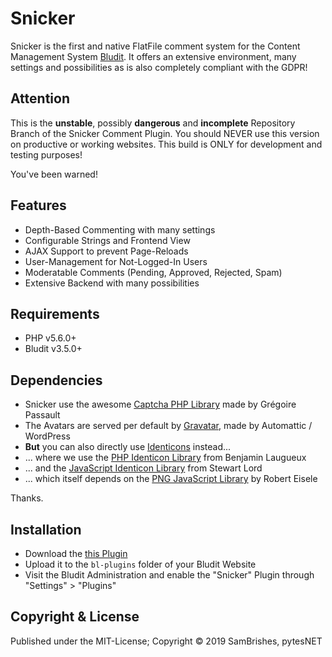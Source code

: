 Snicker
=======

Snicker is the first and native FlatFile comment system for the Content Management System 
[Bludit](https://github.com/bludit/bludit). It offers an extensive environment, many settings and 
possibilities as is also completely compliant with the GDPR!

Attention
---------
This is the **unstable**, possibly **dangerous** and **incomplete** Repository Branch of the Snicker 
Comment Plugin. You should NEVER use this version on productive or working websites. This build is 
ONLY for development and testing purposes!

You've been warned!

Features
--------
-   Depth-Based Commenting with many settings
-   Configurable Strings and Frontend View
-   AJAX Support to prevent Page-Reloads
-   User-Management for Not-Logged-In Users
-   Moderatable Comments (Pending, Approved, Rejected, Spam)
-   Extensive Backend with many possibilities

Requirements
------------
-   PHP v5.6.0+
-   Bludit v3.5.0+

Dependencies
------------
-   Snicker use the awesome [Captcha PHP Library](https://github.com/Gregwar/Captcha) made by Grégoire Passault
-   The Avatars are served per default by [Gravatar](https://de.gravatar.com/), made by Automattic / WordPress
-   **But** you can also directly use [Identicons](http://identicon.net) instead...
-   ... where we use the [PHP Identicon Library](https://github.com/yzalis/Identicon) from Benjamin Laugueux
-   ... and the [JavaScript Identicon Library](https://github.com/stewartlord/identicon.js) from Stewart Lord
-   ... which itself depends on the [PNG JavaScript Library](https://www.xarg.org/2010/03/generate-client-side-png-files-using-javascript/) by Robert Eisele

Thanks.

Installation
------------
-   Download the [this Plugin](https://github.com/pytesNET/snicker/zipball/master)
-   Upload it to the `bl-plugins` folder of your Bludit Website
-   Visit the Bludit Administration and enable the "Snicker" Plugin through "Settings" > "Plugins"

Copyright & License
-------------------
Published under the MIT-License; Copyright &copy; 2019 SamBrishes, pytesNET
